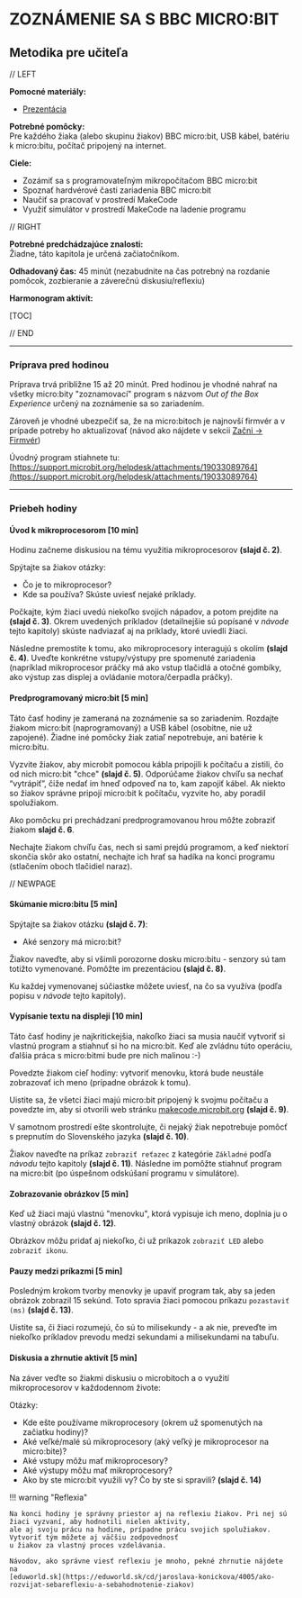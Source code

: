 # ZOZNÁMENIE SA S BBC MICRO:BIT
## Metodika pre učiteľa

// LEFT

**Pomocné materiály:**

* [Prezentácia](https://docs.google.com/presentation/d/1vOICpiGi3lTlwDjeM0e6PvuOnQ216CdlAWIpGqKuKeU/edit?usp=sharing)

**Potrebné pomôcky:**  
Pre každého žiaka (alebo skupinu žiakov) BBC micro:bit, USB kábel, batériu k micro:bitu, počítač pripojený na internet.


**Ciele:**

* Zozámiť sa s programovateľným mikropočítačom BBC micro:bit
* Spoznať hardvérové časti zariadenia BBC micro:bit
* Naučiť sa pracovať v prostredí MakeCode
* Využiť simulátor v prostredí MakeCode na ladenie programu


// RIGHT

**Potrebné predchádzajúce znalosti:**  
Žiadne, táto kapitola je určená začiatočníkom.

**Odhadovaný čas:** 45 minút (nezabudnite na čas potrebný na rozdanie pomôcok, zozbieranie a záverečnú
diskusiu/reflexiu)

**Harmonogram aktivít:**

[TOC]

// END


---

### Príprava pred hodinou

Príprava trvá približne 15 až 20 minút. Pred hodinou je vhodné nahrať na všetky micro:bity "zoznamovací" program s názvom
*Out of the Box Experience* určený na zoznámenie sa so zariadením.

Zároveň je vhodné ubezpečiť sa, že na micro:bitoch je najnovší firmvér a v prípade potreby ho aktualizovať (návod ako
nájdete v sekcii [Začni -> Firmvér](https://ucimeshardverom.sk/zacni/firmver/))

Úvodný program stiahnete tu: [https://support.microbit.org/helpdesk/attachments/19033089764](https://support.microbit.org/helpdesk/attachments/19033089764) 

---
### Priebeh hodiny

#### Úvod k mikroprocesorom [10 min]
Hodinu začneme diskusiou na tému využitia mikroprocesorov **(slajd č. 2)**.

Spýtajte sa žiakov otázky:

* Čo je to mikroprocesor?
* Kde sa používa? Skúste uviesť nejaké príklady.

Počkajte, kým žiaci uvedú niekoľko svojich nápadov, a potom prejdite na **(slajd č. 3)**. Okrem uvedených príkladov
(detailnejšie sú popísané v *návode* tejto kapitoly) skúste nadviazať aj na príklady, ktoré uviedli žiaci.

Následne premostite k tomu, ako mikroprocesory interagujú s okolím **(slajd č. 4)**. Uveďte konkrétne vstupy/výstupy
pre spomenuté zariadenia (napríklad mikroprocesor práčky má ako vstup tlačidlá a otočné gombíky, ako výstup zas displej
a ovládanie motora/čerpadla práčky).

#### Predprogramovaný micro:bit [5 min]
Táto časť hodiny je zameraná na zoznámenie sa so zariadením. Rozdajte žiakom micro:bit (naprogramovaný) a USB
kábel (osobitne, nie už zapojené). Žiadne iné pomôcky žiak zatiaľ nepotrebuje, ani batérie k micro:bitu.

Vyzvite žiakov, aby microbit pomocou kábla pripojili k počítaču a zistili, čo od nich micro:bit "chce" **(slajd č. 5)**.
Odporúčame žiakov chvíľu sa nechať “vytrápiť”, čiže nedať im hneď odpoveď na to, kam zapojiť kábel.
Ak niekto so žiakov správne pripojí micro:bit k počítaču, vyzvite ho, aby poradil spolužiakom.

Ako pomôcku pri prechádzaní predprogramovanou hrou môžte zobraziť žiakom **slajd č. 6**.

Nechajte žiakom chvíľu čas, nech si sami prejdú programom, a keď niektorí skončia skôr ako ostatní, nechajte ich hrať sa
hadíka na konci programu (stlačením oboch tlačidiel naraz).

// NEWPAGE

#### Skúmanie micro:bitu [5 min]
Spýtajte sa žiakov otázku **(slajd č. 7)**:

* Aké senzory má micro:bit?

Žiakov naveďte, aby si všimli porozorne dosku micro:bitu - senzory sú tam totižto vymenované. Pomôžte im prezentáciou
**(slajd č. 8)**.
 
Ku každej vymenovanej súčiastke môžete uviesť, na čo sa využíva (podľa popisu v *návode* tejto kapitoly). 

#### Vypísanie textu na displeji [10 min]

Táto časť hodiny je najkritickejšia, nakoľko žiaci sa musia naučiť vytvoriť si vlastnú program a stiahnuť si ho na
micro:bit. Keď ale zvládnu túto operáciu, ďalšia práca s micro:bitmi bude pre nich malinou :-)

Povedzte žiakom cieľ hodiny: vytvoriť menovku, ktorá bude neustále zobrazovať ich meno (prípadne obrázok k tomu).

Uistite sa, že všetci žiaci majú micro:bit pripojený k svojmu počítaču a povedzte im, aby si otvorili web stránku
[makecode.microbit.org](https://makecode.microbit.org) **(slajd č. 9)**.

V samotnom prostredí ešte skontrolujte, či nejaký žiak nepotrebuje pomôcť s prepnutím do Slovenského jazyka
**(slajd č. 10)**.

Žiakov naveďte na príkaz `zobraziť reťazec` z kategórie `Základné` podľa *návodu* tejto kapitoly **(slajd č. 11)**.
Následne im pomôžte stiahnuť program na micro:bit (po úspešnom odskúšaní programu v simulátore).

#### Zobrazovanie obrázkov [5 min]
Keď už žiaci majú vlastnú "menovku", ktorá vypisuje ich meno, doplnia ju o vlastný obrázok **(slajd č. 12)**.

Obrázkov môžu pridať aj niekoľko, či už príkazok `zobraziť LED` alebo `zobraziť ikonu`.

#### Pauzy medzi príkazmi [5 min]
Posledným krokom tvorby menovky je upaviť program tak, aby sa jeden obrázok zobrazil 15 sekúnd. Toto spravia žiaci pomocou
príkazu `pozastaviť (ms)` **(slajd č. 13)**.

Uistite sa, či žiaci rozumejú, čo sú to milisekundy - a ak nie, preveďte im niekoľko príkladov prevodu medzi sekundami
a milisekundami na tabuľu.

#### Diskusia a zhrnutie aktivít [5 min]

Na záver veďte so žiakmi diskusiu o microbitoch a o využití mikroprocesorov v každodennom živote:

Otázky:

* Kde ešte používame mikroprocesory (okrem už spomenutých na začiatku hodiny)?
* Aké veľké/malé sú mikroprocesory (aký veľký je mikroprocesor na micro:bite)?
* Aké vstupy môžu mať mikroprocesory?
* Aké výstupy môžu mať mikroprocesory?
* Ako by ste micro:bit využili vy? Čo by ste si spravili? **(slajd č. 14)**


!!! warning "Reflexia"
    
    Na konci hodiny je správny priestor aj na reflexiu žiakov. Pri nej sú žiaci vyzvaní, aby hodnotili nielen aktivity,
    ale aj svoju prácu na hodine, prípadne prácu svojich spolužiakov. Vytvoriť tým môžete aj väčšiu zodpovednosť
    u žiakov za vlastný proces vzdelávania.  
    
    Návodov, ako správne viesť reflexiu je mnoho, pekné zhrnutie nájdete na
    [eduworld.sk](https://eduworld.sk/cd/jaroslava-konickova/4005/ako-rozvijat-sebareflexiu-a-sebahodnotenie-ziakov)